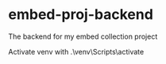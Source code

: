 # embed-proj-backend
The backend for my embed collection project

Activate venv with .\venv\Scripts\activate

